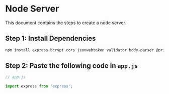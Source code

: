 # Node Server

This document contains the steps to create a node server.

## Step 1: Install Dependencies

```bash
npm install express bcrypt cors jsonwebtoken validator body-parser @prisma/client compression cookie-parser dotenv libphonenumber-js morgan winston prisma-client
```

## Step 2: Paste the following code in `app.js`

```js
// app.js

import express from 'express';
```
